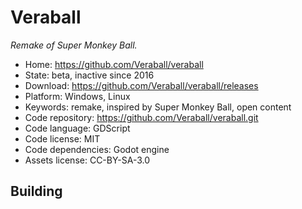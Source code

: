 # Veraball

_Remake of Super Monkey Ball._

- Home: https://github.com/Veraball/veraball
- State: beta, inactive since 2016
- Download: https://github.com/Veraball/veraball/releases
- Platform: Windows, Linux
- Keywords: remake, inspired by Super Monkey Ball, open content
- Code repository: https://github.com/Veraball/veraball.git
- Code language: GDScript
- Code license: MIT
- Code dependencies: Godot engine
- Assets license: CC-BY-SA-3.0

## Building
